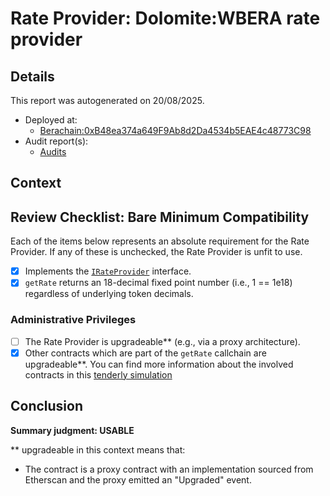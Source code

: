 
# Rate Provider: Dolomite:WBERA rate provider

## Details
This report was autogenerated on 20/08/2025.

- Deployed at:
    - [Berachain:0xB48ea374a649F9Ab8d2Da4534b5EAE4c48773C98](https://berascan.com/address/0xB48ea374a649F9Ab8d2Da4534b5EAE4c48773C98)
- Audit report(s):
    - [Audits]()

## Context


## Review Checklist: Bare Minimum Compatibility
Each of the items below represents an absolute requirement for the Rate Provider. If any of these is unchecked, the Rate Provider is unfit to use.

- [x] Implements the [`IRateProvider`](https://github.com/balancer/balancer-v2-monorepo/blob/bc3b3fee6e13e01d2efe610ed8118fdb74dfc1f2/pkg/interfaces/contracts/pool-utils/IRateProvider.sol) interface.
- [x] `getRate` returns an 18-decimal fixed point number (i.e., 1 == 1e18) regardless of underlying token decimals.

### Administrative Privileges
- [ ] The Rate Provider is upgradeable** (e.g., via a proxy architecture).
- [x] Other contracts which are part of the `getRate` callchain are upgradeable**. You can find more information
   about the involved contracts in this [tenderly simulation](https://www.tdly.co/shared/simulation/bb73fd90-e7b6-4db5-8b59-fb4c721017f5)

## Conclusion
**Summary judgment: USABLE**

** upgradeable in this context means that:
- The contract is a proxy contract with an implementation sourced from Etherscan and the proxy emitted an "Upgraded" event.
    
